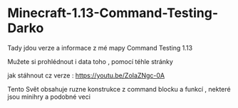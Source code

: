 # Minecraft-1.13-Command-Testing-Darko
Tady jdou verze a informace z mé mapy Command Testing 1.13

Mužete si prohlédnout i data toho , pomocí téhle stránky

jak stáhnout cz verze : https://youtu.be/ZoIaZNgc-0A


Tento Svět obsahuje ruzne konstrukce z command blocku a funkcí , nekteré jsou minihry a podobné veci
